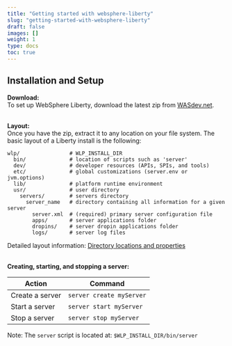 ```yaml
---
title: "Getting started with websphere-liberty"
slug: "getting-started-with-websphere-liberty"
draft: false
images: []
weight: 1
type: docs
toc: true
---
```


## Installation and Setup
**Download:** <br>
To set up WebSphere Liberty, download the latest zip from [WASdev.net][1].

<br>**Layout:** <br>
Once you have the zip, extract it to any location on your file system.  The basic layout of a Liberty install is the following:

    wlp/                # WLP_INSTALL_DIR
      bin/              # location of scripts such as 'server'
      dev/              # developer resources (APIs, SPIs, and tools)
      etc/              # global customizations (server.env or jvm.options)
      lib/              # platform runtime environment
      usr/              # user directory
        servers/        # servers directory
          server_name   # directory containing all information for a given server
            server.xml  # (required) primary server configuration file
            apps/       # server applications folder
            dropins/    # server dropin applications folder
            logs/       # server log files

Detailed layout information: [Directory locations and properties][2]


<br>**Creating, starting, and stopping a server:**<br>

| Action | Command |
| ------ | ------ |
| Create a server| `server create myServer` 
| Start a server | `server start myServer`
| Stop a server | `server stop myServer`

Note: The `server` script is located at: `$WLP_INSTALL_DIR/bin/server`


  [1]: https://developer.ibm.com/wasdev/
  [2]: http://www.ibm.com/support/knowledgecenter/SSEQTP_8.5.5/com.ibm.websphere.wlp.iseries.doc/ae/rwlp_dirs.html

